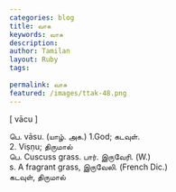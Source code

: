```yaml
---
categories: blog
title: வாசு
keywords: வாசு
description: 
author: Tamilan
layout: Ruby
tags: 
 
permalink: வாசு
featured: /images/ttak-48.png
---
```

  
[ vācu ]  
  
பெ. vāsu. (யாழ். அக.) 1.God; கடவுள்.   
2. Viṣṇu; திருமால்  
பெ. Cuscuss grass. பார். இருவேரி. (W.)  
s. A fragrant grass, இருவேலி. (French Dic.)  
கடவுள், திருமால்
